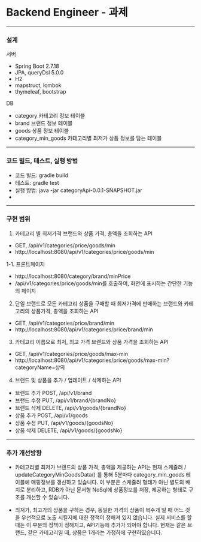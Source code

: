 # Backend Engineer - 과제
***

### 설계
서버
- Spring Boot 2.7.18
- JPA, queryDsl 5.0.0
- H2
- mapstruct, lombok
- thymeleaf, bootstrap

DB
- category 카테고리 정보 테이블
- brand 브랜드 정보 테이블
- goods 상품 정보 테이블
- category_min_goods 카테고리별 최저가 상품 정보를 담는 테이블

***

### 코드 빌드, 테스트, 실행 방법
- 코드 빌드: gradle build
- 테스트: gradle test
- 실행 방법: java -jar categoryApi-0.0.1-SNAPSHOT.jar
- 
***

### 구현 범위
1. 카테고리 별 최저가격 브랜드와 상품 가격, 총액을 조회하는 API
- GET, /api/v1/categories/price/goods/min
- http://localhost:8080/api/v1/categories/price/goods/min

1-1. 프론트페이지
- http://localhost:8080/category/brand/minPrice
- /api/v1/categories/price/goods/min를 호출하여, 화면에 표시하는 간단한 기능의 페이지

2. 단일 브랜드로 모든 카테고리 상품을 구매할 때 최저가격에 판매하는 브랜드와 카테고리의 상품가격, 총액을 조회하는 API
- GET, /api/v1/categories/price/brand/min
- http://localhost:8080/api/v1/categories/price/brand/min

3. 카테고리 이름으로 최저, 최고 가격 브랜드와 상품 가격을 조회하는 API
- GET, /api/v1/categories/price/goods/max-min
- http://localhost:8080/api/v1/categories/price/goods/max-min?categoryName=상의

4. 브랜드 및 상품을 추가 / 업데이트 / 삭제하는 API
- 브랜드 추가 POST, /api/v1/brand
- 브랜드 수정 PUT, /api/v1/brand/{brandNo}
- 브랜드 삭제 DELETE, /api/v1/goods/{brandNo}
- 상품 추가 POST, /api/v1/goods
- 상품 수정 PUT, /api/v1/goods/{goodsNo}
- 상품 삭제 DELETE, /api/v1/goods/{goodsNo}

***

### 추가 개선방향
- 카테고리별 최저가 브랜드의 상품 가격, 총액을 제공하는 API는 현재 스케쥴러 / updateCategoryMinGoodsData() 를 통해 5분마다 category_min_goods 테이블에 매핑정보를 갱신하고 있습니다. 
이 부분은 스케쥴러 형태가 아닌 별도의 배치로 분리하고, RDB가 아닌 문서형 NoSql에 상품정보를 저장, 제공하는 형태로 구조를 개선할 수 있습니다.

- 최저가, 최고가의 상품을 구하는 경우, 동일한 가격의 상품이 복수개 일 때 어느 것을 우선적으로 노출 시킬지에 대한 정책이 정해져 있지 않습니다.
실제 서비스를 할 때는 이 부분의 정책이 정해지고, API기능에 추가가 되어야 합니다.
현재는 같은 브랜드, 같은 카테고리일 때, 상품은 1개라는 가정하에 구현하였습니다.